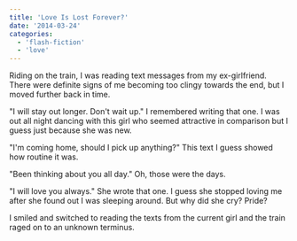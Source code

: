 ```yaml
---
title: 'Love Is Lost Forever?'
date: '2014-03-24'
categories:
  - 'flash-fiction'
  - 'love'
---
```


Riding on the train, I was reading text messages from my ex-girlfriend. There
were definite signs of me becoming too clingy towards the end, but I moved
further back in time.

"I will stay out longer. Don't wait up." I remembered writing that one. I was
out all night dancing with this girl who seemed attractive in comparison but I
guess just because she was new.

"I'm coming home, should I pick up anything?" This text I guess showed how
routine it was.

"Been thinking about you all day." Oh, those were the days.

"I will love you always." She wrote that one. I guess she stopped loving me
after she found out I was sleeping around. But why did she cry? Pride?

I smiled and switched to reading the texts from the current girl and the train
raged on to an unknown terminus.
